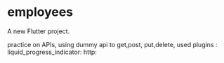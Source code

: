 # employees

A new Flutter project.

practice on APIs, using dummy api to get,post, put,delete,
used plugins : 
  liquid_progress_indicator:
  http: